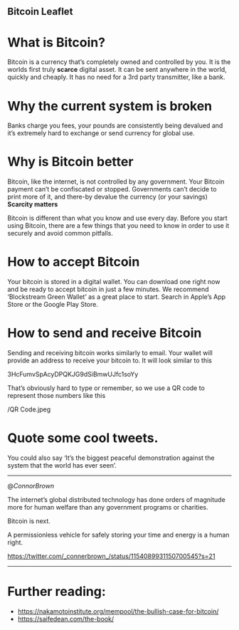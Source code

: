 ## Bitcoin Leaflet

# What is Bitcoin?

Bitcoin is a currency that’s completely owned and controlled by you. It is the worlds first truly **scarce** digital asset. 
It can be sent anywhere in the world, quickly and cheaply. It has no need for a 3rd party transmitter, like a bank. 

# Why the current system is broken 

Banks charge you fees, your pounds are consistently being devalued and it’s extremely hard to exchange or send currency for global use. 

# Why is Bitcoin better

Bitcoin, like the internet, is not controlled by any government. Your Bitcoin payment can’t be confiscated or stopped. 
Governments can’t decide to print more of it, and there-by devalue the currency (or your savings) **Scarcity matters** 

Bitcoin is different than what you know and use every day. Before you start using Bitcoin, there are a few things that you need to know in order to use it securely and avoid common pitfalls. 

# How to accept Bitcoin 

Your bitcoin is stored in a digital wallet. You can download one right now and be ready to accept bitcoin in just a few minutes. We recommend ‘Blockstream Green Wallet’ as a great place to start. Search in Apple’s App Store or the Google Play Store. 

# How to send and receive Bitcoin

Sending and receiving bitcoin works similarly to email. Your wallet will provide an address to receive your bitcoin to. It will look similar to this 

3HcFumvSpAcyDPQKJG9dSiBmwUJfc1soYy

That’s obviously hard to type or remember, so we use a QR code to represent those numbers like this 

/QR Code.jpeg



# Quote some cool tweets. 

You could also say ‘It’s the biggest peaceful demonstration against the system that the world has ever seen’. 

___
@_ConnorBrown_

The internet’s global distributed technology has done orders of magnitude more for human welfare than any government programs or charities. 

Bitcoin is next. 

A permissionless vehicle for safely storing your time and energy is a human right.

https://twitter.com/_connerbrown_/status/1154089931150700545?s=21

___

# Further reading:
- https://nakamotoinstitute.org/mempool/the-bullish-case-for-bitcoin/
- https://saifedean.com/the-book/

*‌*


